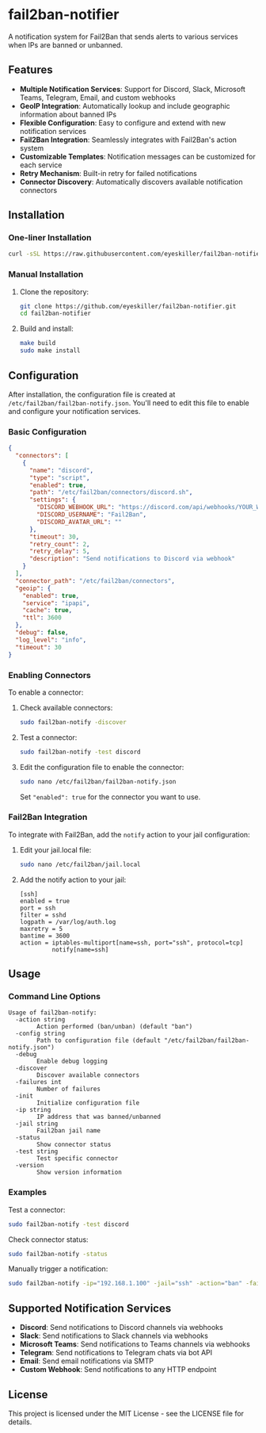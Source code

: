 # fail2ban-notifier

A notification system for Fail2Ban that sends alerts to various services when IPs are banned or unbanned.

## Features

- **Multiple Notification Services**: Support for Discord, Slack, Microsoft Teams, Telegram, Email, and custom webhooks
- **GeoIP Integration**: Automatically lookup and include geographic information about banned IPs
- **Flexible Configuration**: Easy to configure and extend with new notification services
- **Fail2Ban Integration**: Seamlessly integrates with Fail2Ban's action system
- **Customizable Templates**: Notification messages can be customized for each service
- **Retry Mechanism**: Built-in retry for failed notifications
- **Connector Discovery**: Automatically discovers available notification connectors

## Installation

### One-liner Installation

```bash
curl -sSL https://raw.githubusercontent.com/eyeskiller/fail2ban-notifier/master/install.sh | sudo bash
```

### Manual Installation

1. Clone the repository:
   ```bash
   git clone https://github.com/eyeskiller/fail2ban-notifier.git
   cd fail2ban-notifier
   ```

2. Build and install:
   ```bash
   make build
   sudo make install
   ```

## Configuration

After installation, the configuration file is created at `/etc/fail2ban/fail2ban-notify.json`. You'll need to edit this file to enable and configure your notification services.

### Basic Configuration

```json
{
  "connectors": [
    {
      "name": "discord",
      "type": "script",
      "enabled": true,
      "path": "/etc/fail2ban/connectors/discord.sh",
      "settings": {
        "DISCORD_WEBHOOK_URL": "https://discord.com/api/webhooks/YOUR_WEBHOOK_ID/YOUR_WEBHOOK_TOKEN",
        "DISCORD_USERNAME": "Fail2Ban",
        "DISCORD_AVATAR_URL": ""
      },
      "timeout": 30,
      "retry_count": 2,
      "retry_delay": 5,
      "description": "Send notifications to Discord via webhook"
    }
  ],
  "connector_path": "/etc/fail2ban/connectors",
  "geoip": {
    "enabled": true,
    "service": "ipapi",
    "cache": true,
    "ttl": 3600
  },
  "debug": false,
  "log_level": "info",
  "timeout": 30
}
```

### Enabling Connectors

To enable a connector:

1. Check available connectors:
   ```bash
   sudo fail2ban-notify -discover
   ```

2. Test a connector:
   ```bash
   sudo fail2ban-notify -test discord
   ```

3. Edit the configuration file to enable the connector:
   ```bash
   sudo nano /etc/fail2ban/fail2ban-notify.json
   ```
   Set `"enabled": true` for the connector you want to use.

### Fail2Ban Integration

To integrate with Fail2Ban, add the `notify` action to your jail configuration:

1. Edit your jail.local file:
   ```bash
   sudo nano /etc/fail2ban/jail.local
   ```

2. Add the notify action to your jail:
   ```
   [ssh]
   enabled = true
   port = ssh
   filter = sshd
   logpath = /var/log/auth.log
   maxretry = 5
   bantime = 3600
   action = iptables-multiport[name=ssh, port="ssh", protocol=tcp]
            notify[name=ssh]
   ```

## Usage

### Command Line Options

```
Usage of fail2ban-notify:
  -action string
        Action performed (ban/unban) (default "ban")
  -config string
        Path to configuration file (default "/etc/fail2ban/fail2ban-notify.json")
  -debug
        Enable debug logging
  -discover
        Discover available connectors
  -failures int
        Number of failures
  -init
        Initialize configuration file
  -ip string
        IP address that was banned/unbanned
  -jail string
        Fail2ban jail name
  -status
        Show connector status
  -test string
        Test specific connector
  -version
        Show version information
```

### Examples

Test a connector:
```bash
sudo fail2ban-notify -test discord
```

Check connector status:
```bash
sudo fail2ban-notify -status
```

Manually trigger a notification:
```bash
sudo fail2ban-notify -ip="192.168.1.100" -jail="ssh" -action="ban" -failures=5
```

## Supported Notification Services

- **Discord**: Send notifications to Discord channels via webhooks
- **Slack**: Send notifications to Slack channels via webhooks
- **Microsoft Teams**: Send notifications to Teams channels via webhooks
- **Telegram**: Send notifications to Telegram chats via bot API
- **Email**: Send email notifications via SMTP
- **Custom Webhook**: Send notifications to any HTTP endpoint

## License

This project is licensed under the MIT License - see the LICENSE file for details.
